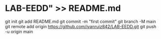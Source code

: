 # LAB-EEDD" >> README.md
git init
git add README.md
git commit -m "first commit"
git branch -M main
git remote add origin https://github.com/ivanruiz842/LAB-EEDD.git
git push -u origin main

